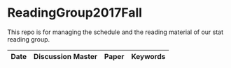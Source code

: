 # ReadingGroup2017Fall

This repo is for managing the schedule and the reading material of our stat reading group.

|Date|Discussion Master|Paper|Keywords|
|---|---|---|---|
